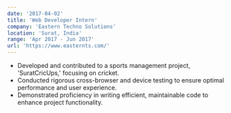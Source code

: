 ```yaml
---
date: '2017-04-02'
title: 'Web Developer Intern'
company: 'Eastern Techno Solutions'
location: 'Surat, India'
range: 'Apr 2017 - Jun 2017'
url: 'https://www.easternts.com/'
---
```


- Developed and contributed to a sports management project, 'SuratCricUps,' focusing on cricket. 
- Conducted rigorous cross-browser and device testing to ensure optimal performance and user experience.
- Demonstrated proficiency in writing efficient, maintainable code to enhance project functionality.

